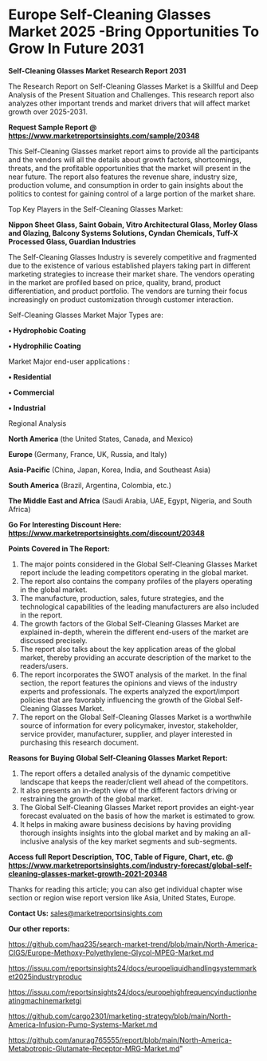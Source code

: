 # Europe Self-Cleaning Glasses Market 2025 -Bring Opportunities To Grow In Future 2031

<strong>Self-Cleaning Glasses Market Research Report 2031</strong>

The Research Report on Self-Cleaning Glasses Market is a Skillful and Deep Analysis of the Present Situation and Challenges. This research report also analyzes other important trends and market drivers that will affect market growth over 2025-2031.

<strong>Request Sample Report @ <a href=https://www.marketreportsinsights.com/sample/20348>https://www.marketreportsinsights.com/sample/20348</a></strong>

This Self-Cleaning Glasses market report aims to provide all the participants and the vendors will all the details about growth factors, shortcomings, threats, and the profitable opportunities that the market will present in the near future. The report also features the revenue share, industry size, production volume, and consumption in order to gain insights about the politics to contest for gaining control of a large portion of the market share.

Top Key Players in the Self-Cleaning Glasses Market:

<strong>Nippon Sheet Glass, Saint Gobain, Vitro Architectural Glass, Morley Glass and Glazing, Balcony Systems Solutions, Cyndan Chemicals, Tuff-X Processed Glass, Guardian Industries</strong>

The Self-Cleaning Glasses Industry is severely competitive and fragmented due to the existence of various established players taking part in different marketing strategies to increase their market share. The vendors operating in the market are profiled based on price, quality, brand, product differentiation, and product portfolio. The vendors are turning their focus increasingly on product customization through customer interaction.

Self-Cleaning Glasses Market Major Types are:

<strong>• Hydrophobic Coating

• Hydrophilic Coating</strong>

Market Major end-user applications :

<strong>• Residential

• Commercial

• Industrial</strong>

Regional Analysis

</u><strong><b>North America</b></strong> (the United States, Canada, and Mexico)

<strong><b>Europe </b></strong>(Germany, France, UK, Russia, and Italy)

<strong><b>Asia-Pacific</b></strong> (China, Japan, Korea, India, and Southeast Asia)

<strong><b>South America</b></strong> (Brazil, Argentina, Colombia, etc.)

<strong><b>The Middle East and Africa</b></strong> (Saudi Arabia, UAE, Egypt, Nigeria, and South Africa)

<strong>Go For Interesting Discount Here: <a href=https://www.marketreportsinsights.com/discount/20348>https://www.marketreportsinsights.com/discount/20348</a></strong>

<strong>Points Covered in The Report:</strong>
<ol>
  <li>The major points considered in the Global Self-Cleaning Glasses Market report include the leading competitors operating in the global market.</li>
  <li>The report also contains the company profiles of the players operating in the global market.</li>
  <li>The manufacture, production, sales, future strategies, and the technological capabilities of the leading manufacturers are also included in the report.</li>
  <li>The growth factors of the Global Self-Cleaning Glasses Market are explained in-depth, wherein the different end-users of the market are discussed precisely.</li>
  <li>The report also talks about the key application areas of the global market, thereby providing an accurate description of the market to the readers/users.</li>
  <li>The report incorporates the SWOT analysis of the market. In the final section, the report features the opinions and views of the industry experts and professionals. The experts analyzed the export/import policies that are favorably influencing the growth of the Global Self-Cleaning Glasses Market.</li>
  <li>The report on the Global Self-Cleaning Glasses Market is a worthwhile source of information for every policymaker, investor, stakeholder, service provider, manufacturer, supplier, and player interested in purchasing this research document.</li>
</ol>
<strong>Reasons for Buying Global Self-Cleaning Glasses Market Report:</strong>

<ol>
  <li>The report offers a detailed analysis of the dynamic competitive landscape that keeps the reader/client well ahead of the competitors.</li>
  <li>It also presents an in-depth view of the different factors driving or restraining the growth of the global market.</li>
  <li>The Global Self-Cleaning Glasses Market report provides an eight-year forecast evaluated on the basis of how the market is estimated to grow.</li>
  <li>It helps in making aware business decisions by having providing thorough insights insights into the global market and by making an all-inclusive analysis of the key market segments and sub-segments.</li>
</ol>
<strong>Access full Report Description, TOC, Table of Figure, Chart, etc. @ <a href=https://www.marketreportsinsights.com/industry-forecast/global-self-cleaning-glasses-market-growth-2021-20348>https://www.marketreportsinsights.com/industry-forecast/global-self-cleaning-glasses-market-growth-2021-20348</a></strong>


Thanks for reading this article; you can also get individual chapter wise section or region wise report version like Asia, United States, Europe.

<strong>Contact Us:</strong>
sales@marketreportsinsights.com

<strong>Our other reports:</strong>

<a href=https://github.com/haq235/search-market-trend/blob/main/North-America-CIGS/Europe-Methoxy-Polyethylene-Glycol-MPEG-Market.md>https://github.com/haq235/search-market-trend/blob/main/North-America-CIGS/Europe-Methoxy-Polyethylene-Glycol-MPEG-Market.md</a>

<a href=https://issuu.com/reportsinsights24/docs/europeliquidhandlingsystemmarket2025industryproduc>https://issuu.com/reportsinsights24/docs/europeliquidhandlingsystemmarket2025industryproduc</a>

<a href=https://issuu.com/reportsinsights24/docs/europehighfrequencyinductionheatingmachinemarketgi>https://issuu.com/reportsinsights24/docs/europehighfrequencyinductionheatingmachinemarketgi</a>

<a href=https://github.com/cargo2301/marketing-strategy/blob/main/North-America-Infusion-Pump-Systems-Market.md>https://github.com/cargo2301/marketing-strategy/blob/main/North-America-Infusion-Pump-Systems-Market.md</a>

<a href=https://github.com/anurag765555/report/blob/main/North-America-Metabotropic-Glutamate-Receptor-MRG-Market.md>https://github.com/anurag765555/report/blob/main/North-America-Metabotropic-Glutamate-Receptor-MRG-Market.md</a>"
